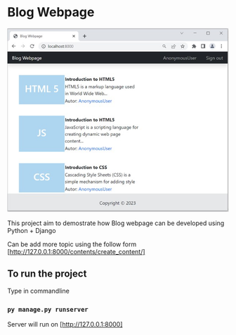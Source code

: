 # Blog Webpage

 <img src="blog/static/blog.jpg">

This project aim to demostrate how Blog webpage can be developed using Python + Django

Can be add more topic using the follow form [http://127.0.0.1:8000/contents/create_content/]

## To run the project

Type in commandline

### `py manage.py runserver`

Server will run on [http://127.0.0.1:8000]


